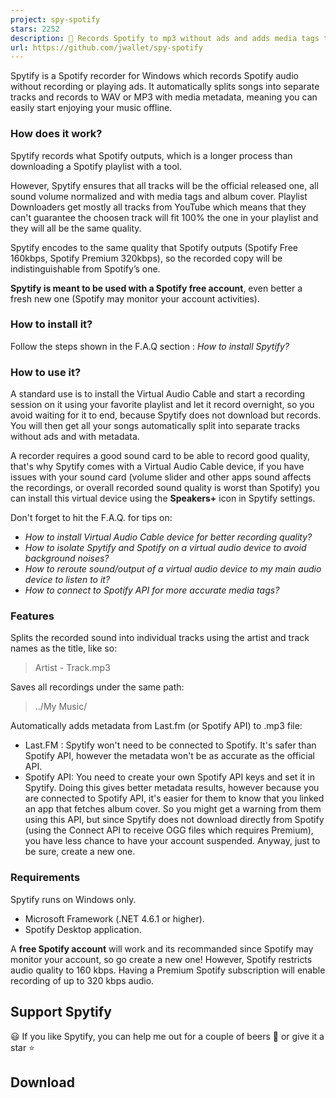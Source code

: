 ```yaml
---
project: spy-spotify
stars: 2252
description: 🎤 Records Spotify to mp3 without ads and adds media tags to the files 🎵
url: https://github.com/jwallet/spy-spotify
---
```


Spytify is a Spotify recorder for Windows which records Spotify audio without recording or playing ads. It automatically splits songs into separate tracks and records to WAV or MP3 with media metadata, meaning you can easily start enjoying your music offline.

### How does it work?

Spytify records what Spotify outputs, which is a longer process than downloading a Spotify playlist with a tool.

However, Spytify ensures that all tracks will be the official released one, all sound volume normalized and with media tags and album cover. Playlist Downloaders get mostly all tracks from YouTube which means that they can't guarantee the choosen track will fit 100% the one in your playlist and they will all be the same quality.

Spytify encodes to the same quality that Spotify outputs (Spotify Free 160kbps, Spotify Premium 320kbps), so the recorded copy will be indistinguishable from Spotify’s one.

**Spytify is meant to be used with a Spotify free account**, even better a fresh new one (Spotify may monitor your account activities).

### How to install it?

Follow the steps shown in the F.A.Q section : _How to install Spytify?_

### How to use it?

A standard use is to install the Virtual Audio Cable and start a recording session on it using your favorite playlist and let it record overnight, so you avoid waiting for it to end, because Spytify does not download but records. You will then get all your songs automatically split into separate tracks without ads and with metadata.

A recorder requires a good sound card to be able to record good quality, that's why Spytify comes with a Virtual Audio Cable device, if you have issues with your sound card (volume slider and other apps sound affects the recordings, or overall recorded sound quality is worst than Spotify) you can install this virtual device using the **Speakers+** icon in Spytify settings.

Don't forget to hit the F.A.Q. for tips on:

-   _How to install Virtual Audio Cable device for better recording quality?_
-   _How to isolate Spytify and Spotify on a virtual audio device to avoid background noises?_
-   _How to reroute sound/output of a virtual audio device to my main audio device to listen to it?_
-   _How to connect to Spotify API for more accurate media tags?_

### Features

Splits the recorded sound into individual tracks using the artist and track names as the title, like so:

> Artist - Track.mp3

Saves all recordings under the same path:

> ../My Music/

Automatically adds metadata from Last.fm (or Spotify API) to .mp3 file:

-   Last.FM : Spytify won't need to be connected to Spotify. It's safer than Spotify API, however the metadata won't be as accurate as the official API.
-   Spotify API: You need to create your own Spotify API keys and set it in Spytify. Doing this gives better metadata results, however because you are connected to Spotify API, it's easier for them to know that you linked an app that fetches album cover. So you might get a warning from them using this API, but since Spytify does not download directly from Spotify (using the Connect API to receive OGG files which requires Premium), you have less chance to have your account suspended. Anyway, just to be sure, create a new one.

### Requirements

Spytify runs on Windows only.

-   Microsoft Framework (.NET 4.6.1 or higher).
-   Spotify Desktop application.

A **free Spotify account** will work and its recommanded since Spotify may monitor your account, so go create a new one! However, Spotify restricts audio quality to 160 kbps. Having a Premium Spotify subscription will enable recording of up to 320 kbps audio.

Support Spytify
---------------

😃 If you like Spytify, you can help me out for a couple of beers 🍺 or give it a star ⭐

Download
--------

